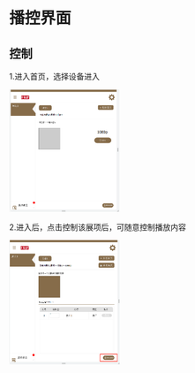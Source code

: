 # 播控界面

## 控制
1.进入首页，选择设备进入

<img style="width:200px" class="right" src="/Docs/bokong/images/backstage/14.png" alt="backstage1" />


2.进入后，点击控制该展项后，可随意控制播放内容

<img style="width:200px" class="right" src="/Docs/bokong/images/backstage/15.png" alt="backstage1" />
